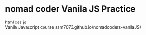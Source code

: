 # nomad coder Vanila JS Practice

html css js  
Vanila Javascript course
sam7073.github.io/nomadcoders-vanilaJS/
